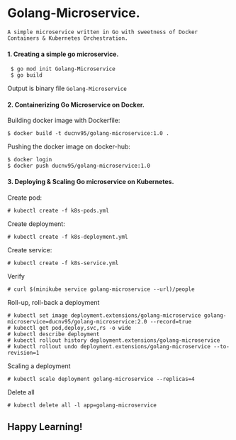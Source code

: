 # Golang-Microservice.
```A simple microservice written in Go with sweetness of Docker Containers & Kubernetes Orchestration.```

#### 1. Creating a simple go microservice.
```
 $ go mod init Golang-Microservice
 $ go build
```
Output is binary file `Golang-Microservice`

#### 2. Containerizing Go Microservice on Docker.
Building docker image with Dockerfile:
```
$ docker build -t ducnv95/golang-microservice:1.0 .
```
Pushing the docker image on docker-hub:
```
$ docker login
$ docker push ducnv95/golang-microservice:1.0 
```
#### 3. Deploying & Scaling Go microservice on __Kubernetes__.
Create pod:
```
# kubectl create -f k8s-pods.yml
```
Create deployment:
```
# kubectl create -f k8s-deployment.yml
```
Create service:
```
# kubectl create -f k8s-service.yml
```
Verify
```
# curl $(minikube service golang-microservice --url)/people
```
Roll-up, roll-back a deployment
```
# kubectl set image deployment.extensions/golang-microservice golang-microservice=ducnv95/golang-microservice:2.0 --record=true
# kubectl get pod,deploy,svc,rs -o wide
# kubectl describe deployment
# kubectl rollout history deployment.extensions/golang-microservice
# kubectl rollout undo deployment.extensions/golang-microservice --to-revision=1
```
Scaling a deployment
```
# kubectl scale deployment golang-microservice --replicas=4
```
Delete all
```
# kubectl delete all -l app=golang-microservice
```

## Happy Learning!